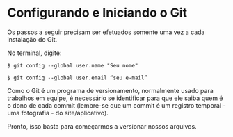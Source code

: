 # Configurando e Iniciando o Git

Os passos a seguir precisam ser efetuados somente uma vez a cada instalação do Git.

No terminal, digite:

```$ git config --global user.name "Seu nome" ```

```$ git config --global user.email “seu e-mail” ```

Como o Git é um programa de versionamento, normalmente usado para trabalhos em equipe, é necessário se identificar para que ele saiba quem é o dono de cada commit (lembre-se que um commit é um registro temporal - uma fotografia - do site/aplicativo).

Pronto, isso basta para começarmos a versionar nossos arquivos.